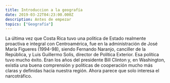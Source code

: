 ```yaml
---
title: Introduccion a la geografía
date: 2019-03-22T04:23:00.000Z
description: Antes de empezar
topics: ["Geografía"]
---
```


La última vez que Costa Rica tuvo una política de Estado realmente proactiva e integral con Centroamérica, fue en la administración de José María Figueres (1994-98), siendo Fernando Naranjo, canciller de la República, y Luis Guillermo Solís, director de Política Exterior. Esa política tuvo mucho éxito. Eran los años del presidente Bill Clinton y, en Washington, existía una buena comprensión y políticas de cooperación mucho más claras y definidas hacia nuestra región. Ahora parece que solo interesa el narcotráfico.
